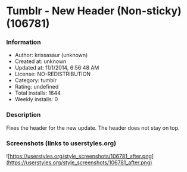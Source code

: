# Tumblr - New Header (Non-sticky) (106781)

### Information
- Author: krissasaur (unknown)
- Created at: unknown
- Updated at: 11/1/2014, 6:56:48 AM
- License: NO-REDISTRIBUTION
- Category: tumblr
- Rating: undefined
- Total installs: 1644
- Weekly installs: 0


### Description
Fixes the header for the new update. The header does not stay on top.


### Screenshots (links to userstyles.org)
![https://userstyles.org/style_screenshots/106781_after.png](https://userstyles.org/style_screenshots/106781_after.png)


